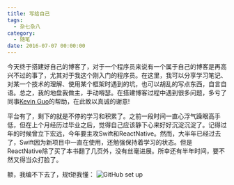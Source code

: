```yaml
---
title: 写给自己
tags:
  - 杂七杂八
category:
  - 随笔
date: 2016-07-07 00:00:00
---
```


今天终于搭建好自己的博客了，对于一个程序员来说有一个属于自己的博客是再高兴不过的事了，尤其对于我这个刚入门的程序员。在这里，我可以分享学习笔记、对某一个技术的理解、使用某个框架时遇到的坑，也可以胡乱的写点东西，自言自语。总之，我的地盘我做主，手动嘚瑟。在搭建博客过程中遇到很多问题，多亏了同事[Kevin Guo](https://imciel.com/about/)的帮助，在此致以真诚的谢意!

<!--more-->

平台有了，剩下的就是不停的学习和积累了。之前一段时间一直心浮气躁眼高手低，但在上个月经历过毕业之后，觉得自己应该静下心来好好沉淀沉淀了。记得过年的时候曾立下宏远，今年要主攻Swift和ReactNative。然而，大半年已经过去了，Swift因为新项目中一直在使用，还勉强保持着学习的状态。但是ReactNative除了买了本书翻了几页外，没有丝毫进展。所幸还有半年时间，要不然又得当众打脸了。

额，我编不下去了，规t矩我懂：
![GitHub set up](https://o9xwn216o.qnssl.com/blog-img/1467887511534.png)

